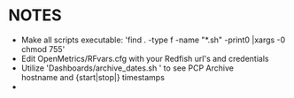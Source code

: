 # NOTES
* Make all scripts executable: 'find . -type f -name "*.sh" -print0 |xargs -0 chmod 755'
* Edit OpenMetrics/RFvars.cfg with your Redfish url's and credentials
* Utilize 'Dashboards/archive_dates.sh <archive-name>' to see PCP Archive  
  hostname and {start|stop|} timestamps
* 
